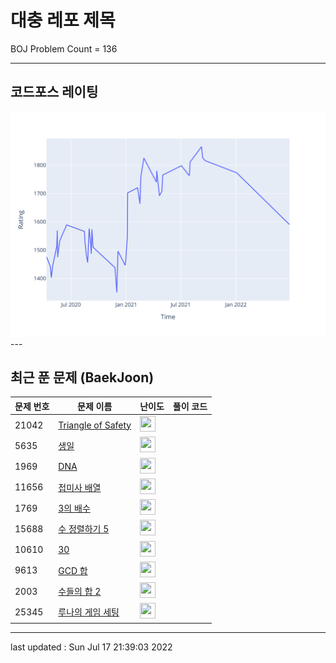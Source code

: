 # 대충 레포 제목

BOJ Problem Count = 136

---

## 코드포스 레이팅
[![Rating Graph](./cfStats.svg)](https://github.com/ingyu1008/Algorithm-Problem-Solving/blob/master/cfStats.html)---

## 최근 푼 문제 (BaekJoon)
| 문제 번호 | 문제 이름 | 난이도 | 풀이 코드 |
| --- | --- | --- | --- |
| 21042 | [Triangle of Safety](https://www.acmicpc.net/problem/21042) | <img height="25px" width="25px=" src="https://static.solved.ac/tier_small/8.svg"/> |  |
| 5635 | [생일](https://www.acmicpc.net/problem/5635) | <img height="25px" width="25px=" src="https://static.solved.ac/tier_small/6.svg"/> |  |
| 1969 | [DNA](https://www.acmicpc.net/problem/1969) | <img height="25px" width="25px=" src="https://static.solved.ac/tier_small/6.svg"/> |  |
| 11656 | [접미사 배열](https://www.acmicpc.net/problem/11656) | <img height="25px" width="25px=" src="https://static.solved.ac/tier_small/7.svg"/> |  |
| 1769 | [3의 배수](https://www.acmicpc.net/problem/1769) | <img height="25px" width="25px=" src="https://static.solved.ac/tier_small/6.svg"/> |  |
| 15688 | [수 정렬하기 5](https://www.acmicpc.net/problem/15688) | <img height="25px" width="25px=" src="https://static.solved.ac/tier_small/6.svg"/> |  |
| 10610 | [30](https://www.acmicpc.net/problem/10610) | <img height="25px" width="25px=" src="https://static.solved.ac/tier_small/7.svg"/> |  |
| 9613 | [GCD 합](https://www.acmicpc.net/problem/9613) | <img height="25px" width="25px=" src="https://static.solved.ac/tier_small/8.svg"/> |  |
| 2003 | [수들의 합 2](https://www.acmicpc.net/problem/2003) | <img height="25px" width="25px=" src="https://static.solved.ac/tier_small/7.svg"/> |  |
| 25345 | [루나의 게임 세팅](https://www.acmicpc.net/problem/25345) | <img height="25px" width="25px=" src="https://static.solved.ac/tier_small/10.svg"/> |  |


---

last updated : Sun Jul 17 21:39:03 2022

